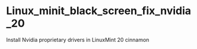 # Linux_minit_black_screen_fix_nvidia_20
Install Nvidia proprietary drivers in LinuxMint 20 cinnamon
